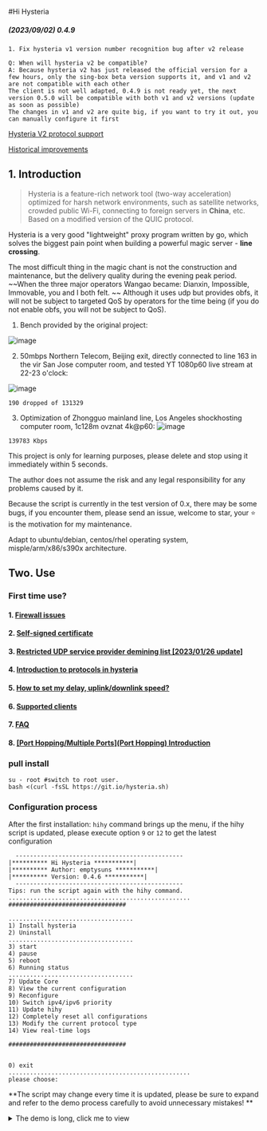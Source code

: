 #Hi Hysteria

##### (2023/09/02) 0.4.9

```
1. Fix hysteria v1 version number recognition bug after v2 release

Q: When will hysteria v2 be compatible?
A: Because hysteria v2 has just released the official version for a few hours, only the sing-box beta version supports it, and v1 and v2 are not compatible with each other
The client is not well adapted, 0.4.9 is not ready yet, the next version 0.5.0 will be compatible with both v1 and v2 versions (update as soon as possible)
The changes in v1 and v2 are quite big, if you want to try it out, you can manually configure it first
```
[Hysteria V2 protocol support](https://github.com/emptysuns/Hi_Hysteria/issues/263)

[Historical improvements](md/log.md)

## 1. Introduction

> Hysteria is a feature-rich network tool (two-way acceleration) optimized for harsh network environments, such as satellite networks, crowded public Wi-Fi, connecting to foreign servers in **China**, etc. Based on a modified version of the QUIC protocol.

Hysteria is a very good "lightweight" proxy program written by go, which solves the biggest pain point when building a powerful magic server - **line crossing**.

The most difficult thing in the magic chant is not the construction and maintenance, but the delivery quality during the evening peak period. ~~When the three major operators Wangao became: Dianxin, Impossible, Immovable, you and I both felt. ~~ Although it uses udp but provides obfs, it will not be subject to targeted QoS by operators for the time being (if you do not enable obfs, you will not be subject to QoS).

1. Bench provided by the original project:

![image](https://raw.githubusercontent.com/HyNetwork/hysteria/master/docs/bench/bench.png)

2. 50mbps Northern Telecom, Beijing exit, directly connected to line 163 in the vir San Jose computer room, and tested YT 1080p60 live stream at 22-23 o'clock:

![image](imgs/speed.png)

```
190 dropped of 131329
```

3. Optimization of Zhongguo mainland line, Los Angeles shockhosting computer room, 1c128m ovznat 4k@p60:
![image](imgs/yt.jpg)

```
139783 Kbps
```

This project is only for learning purposes, please delete and stop using it immediately within 5 seconds.

The author does not assume the risk and any legal responsibility for any problems caused by it.

Because the script is currently in the test version of 0.x, there may be some bugs, if you encounter them, please send an issue, welcome to star, your ⭐ is the motivation for my maintenance.

Adapt to ubuntu/debian, centos/rhel operating system, misple/arm/x86/s390x architecture.

## Two. Use

### First time use?

#### 1. [Firewall issues](md/firewall.md)

#### 2. [Self-signed certificate](md/certificate.md)

#### 3. [Restricted UDP service provider demining list [2023/01/26 update]](md/blacklist.md)

#### 4. [Introduction to protocols in hysteria](md/protocol.md)

#### 5. [How to set my delay, uplink/downlink speed? ](md/speed.md)

#### 6. [Supported clients](md/client.md)

#### 7. [FAQ](md/issues.md)

#### 8. [[Port Hopping/Multiple Ports](Port Hopping) Introduction](md/portHopping.md)

### pull install

```
su - root #switch to root user.
bash <(curl -fsSL https://git.io/hysteria.sh)
```

### Configuration process

After the first installation: `hihy` command brings up the menu, if the hihy script is updated, please execute option `9` or `12` to get the latest configuration

```
  -----------------------------------------------
|********** Hi Hysteria ***********|
|********** Author: emptysuns ***********|
|********** Version: 0.4.6 ***********|
  -----------------------------------------------
Tips: run the script again with the hihy command.
...................................................
#################################

...................................
1) Install hysteria
2) Uninstall
...................................
3) start
4) pause
5) reboot
6) Running status
...................................
7) Update Core
8) View the current configuration
9) Reconfigure
10) Switch ipv4/ipv6 priority
11) Update hihy
12) Completely reset all configurations
13) Modify the current protocol type
14) View real-time logs

#################################


0) exit
...................................................
please choose:
```

**The script may change every time it is updated, please be sure to expand and refer to the demo process carefully to avoid unnecessary mistakes! **

<details>
   <summary>The demo is long, click me to view</summary>
<pre><blockcode>
Start configuration:
Please choose the certificate application method:

1. Use ACME to apply (recommended, you need to open tcp 80/443)
2. Use a local certificate file
3. Self-signed certificate

Enter serial number:
3
Please enter the domain name of the self-signed certificate (default: wechat.com):
Note: Self-signed certificates have been randomly blocked in recent times, please use them with caution (this prompt does not disappear, indicating that the blocking is still going on)
If you must use a self-signed certificate, please choose to use obfs obfuscated verification in the configuration below to ensure security
fuck.qq.com
Judging the self-signed certificate, whether the address used by the client connection is correct? Public network ip: 1.2.3.4
please choose:

1. Correct (default)
2. Incorrect, manually input ip

Enter serial number:
1

->You have chosen self-signed fuck.qq.com certificate encryption. Public network ip: 1.2.3.4

Select the protocol type:

1. udp (QUIC, can start port jumping)
2. faketcp
3. wechat-video (default)

Enter serial number:
3

->Transmission protocol: wechat-video

Please enter the port you want to open. This port is the server port. It is recommended to be 10000-65535. (Random by default)

-> Use random port: udp/14274

Please enter your average delay to this server, which is related to the forwarding speed (default 200, unit: ms):
180

-> Latency: 180 ms

Expected speed, which is the peak speed of the client, and the server is not limited by default. Tips: The script will automatically *1.10 for redundancy. If your expectation is too low or too high, it will affect the forwarding efficiency. Please fill in truthfully!
Please enter the downlink speed expected by the client: (default 50, unit: mbps):
180

-> Client downlink speed: 180 mbps

Please enter the client's expected uplink speed (default 10, unit: mbps):
30

->Client uplink speed: 30 mbps

Please enter the authentication password (randomly generated by default, a strong password of more than 20 characters is recommended):

-> Authentication password: Wvb9NlmWt0BxkJXoLnYKvM0NoOUz6sIgdaWHDr1gMzQGtE8lIs

Tips: If obfs obfuscated encryption is used, the anti-blocking ability is stronger, and it can be recognized as unknown udp traffic, but it will increase the CPU load and cause the peak speed to drop. If you are pursuing performance and have not been targeted for blocking, it is recommended not to use it
Choose a verification method:

1. auth_str (default)
2. obfs

Enter serial number:
2

->The verification method you choose is: obfs

Please enter the client name for remarks (by default, the domain name/IP is used to distinguish, for example, if you enter test, the name is Hys-test):
demo

Configuration entry is complete!

Execute configure...
SIGN...

Signature ok
subject=C = CN, ST = GuangDong, L = ShenZhen, O = PonyMa, OU = Tecent, emailAddress = admin@qq.com, CN = Tencent Root CA
Getting CA Private Key
rm: cannot remove '/etc/hihy/cert/fuck.qq.com.ca.srl': No such file or directory
SUCCESS.

net.core.rmem_max = 8000000

Test config...

IPTABLES OPEN: udp/14274
Test success!
Generating config...
The installation is successful, please check the configuration details below
docker.sh: line 877: 27670 Killed /etc/hihy/bin/appS -c /etc/hihy/conf/hihyServer.json server > /tmp/hihy_debug.info 2>&1

1* [v2rayN/nekoray] Use hysteria core to run directly:
The client configuration file is output to: /root/Hys-demo(v2rayN).json (directly download the generated configuration file [recommended] / copy and paste the configuration below to local)
Tips: The client only enables http(8888) and socks5(8889) proxies by default! For other methods, please refer to the hysteria documentation to modify the client config.json by yourself
↓***********************************↓↓↓copy↓↓↓******** *************************↓
{
"server": "1.2.3.4:14274",
"protocol": "wechat-video",
"up_mbps": 33,
"down_mbps": 198,
"http": {
"listen": "127.0.0.1:10809",
"timeout" : 300,
"disable_udp": false
},
"socks5": {
"listen": "127.0.0.1:10808",
"timeout": 300,
"disable_udp": false
},
"obfs": "Wvb9NlmWt0BxkJXoLnYKvM0NoOUz6sIgdaWHDr1gMzQGtE8lIs",
"auth_str": "",
"alpn": "h3",
"acl": "acl/routes. acl",
"mmdb": "acl/Country.mmdb",
"server_name": "fuck.qq.com",
"insecure": true,
"recv_window_conn": 18612224,
"recv_window": 74448896,
"disable_mtu_discovery": true,
"resolver": "https://223.5.5.5/dns-query",
"retry": 3,
"retry_interval": 3,
"quit_on_disconnect": false,
"handshake_timeout": 15,
"idle_timeout": 30,
"fast_open": true,
"hop_interval": 120
}
↑********************************** ↑↑↑copy↑↑↑******** *******************
